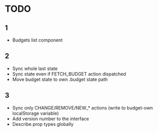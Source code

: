 # TODO

## 1
* Budgets list component

## 2
* Sync whole last state
* Sync state even if FETCH_BUDGET action dispatched
* Move budget state to own .budget state path

## 3
* Sync only CHANGE/REMOVE/NEW_* actions (write to budget-own localStorage variable)
* Add version number to the interface
* Describe prop types globally